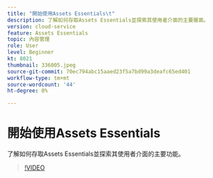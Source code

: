 ```yaml
---
title: "開始使用Assets Essentials\t"
description: 了解如何存取Assets Essentials並探索其使用者介面的主要層面。
version: cloud-service
feature: Assets Essentials
topic: 內容管理
role: User
level: Beginner
kt: 8021
thumbnail: 336005.jpeg
source-git-commit: 70ec794abc15aaed23f5a7bd99a3deafc65ed401
workflow-type: tm+mt
source-wordcount: '44'
ht-degree: 0%

---
```



# 開始使用Assets Essentials

了解如何存取Assets Essentials並探索其使用者介面的主要功能。

>[!VIDEO](https://video.tv.adobe.com/v/336005/?quality=9&learn=on)
